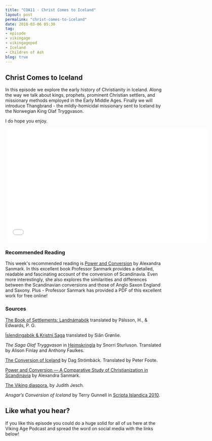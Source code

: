 ```yaml
---
title: "COA11 - Christ Comes to Iceland"
layout: post
permalink: "christ-comes-to-iceland"
date: 2018-03-06 05:30
tag:
- episode
- vikingage
- vikingagepod
- Iceland
- Children of Ash
blog: true
---
```


## Christ Comes to Iceland

In this episode we explore the early history of Christianity in Iceland. Along the way we talk about kings, prophets, prominent Christian settlers, and missionary methods employed in the Early Middle Ages. Finally we will introduce Thangbrand - the mildly-homicidal missionary sent to Iceland by the Norwegian King Olaf Tryggvason.

I do hope you enjoy. 

<iframe style="border: none" src="//html5-player.libsyn.com/embed/episode/id/6325029/height/360/width/640/theme/standard/autonext/no/thumbnail/yes/autoplay/no/preload/no/no_addthis/no/direction/backward/" height="360" width="640" scrolling="no"  allowfullscreen webkitallowfullscreen mozallowfullscreen oallowfullscreen msallowfullscreen></iframe>

### Recommended Reading 

This week's recommended reading is [Power and Conversion](http://www.academia.edu/211049/Power_and_Conversion._A_Comparative_Study_of_Christianization_in_Scandinavia) by Alexandra Sanmark. In this excellent book Professor Sanmark provides a detailed, readable and fascinating account of the conversion of Scandinavia. Even more interestingly, she also explores the similarities and differences between the Scandinavian conversions and those of Anglo Saxon England and Saxony. Plus - Professor Sanmark has provided a PDF of this excellent work for free online! 

### Sources


[The Book of Settlements: Landnámabók](https://www.amazon.com/Book-Settlements-Landnamabok-Icelandic/dp/0887556981) translated by Pálsson, H., & Edwards, P. G.

[Íslendingabók & Kristni Saga](http://www.vsnrweb-publications.org.uk/Text%20Series/IslKr.pdf) translated by Siân Grønlie. 

_The Saga Olaf Tryggvason_ in [Heimskringla](http://vsnrweb-publications.org.uk/Heimskringla%20I.pdf) by Snorri Sturluson. Translated by Alison Finlay and Anthony Faulkes. 

[The Conversion of Iceland](http://www.vsnrweb-publications.org.uk/Text%20Series/The%20Conversion%20of%20Iceland.pdf) by Dag Strömbäck. Translated by Peter Foote. 

[Power and Conversion — A Comparative Study of Christianization in Scandinavia](http://www.academia.edu/211049/Power_and_Conversion._A_Comparative_Study_of_Christianization_in_Scandinavia) by Alexandra Sanmark. 

[The Viking diaspora.](https://www.amazon.com/Viking-Diaspora-Medieval-World/dp/1138020796/ref=sr_1_1?s=books&ie=UTF8&qid=1505314295&sr=1-1&keywords=The+Viking+Diaspora) by Judith Jesch. 

_Ansgar’s Conversion of Iceland_ by Terry Gunnell in [Scripta Islandica 2010](http://uu.diva-portal.org/smash/get/diva2:436603/FULLTEXT01.pdf).


## Like what you hear?
If you like this episode you could do a huge solid for all of us here at the Viking Age Podcast and spread the word on social media with the links below!